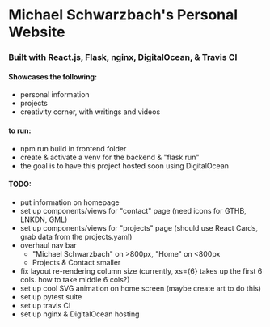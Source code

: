 # Michael Schwarzbach's Personal Website
### Built with React.js, Flask, nginx, DigitalOcean, & Travis CI

#### Showcases the following:
* personal information
* projects
* creativity corner, with writings and videos


#### to run:
* npm run build in frontend folder
* create & activate a venv for the backend & "flask run"
* the goal is to have this project hosted soon using DigitalOcean


 #### TODO:
  * put information on homepage
  * set up components/views for "contact" page (need icons for GTHB, LNKDN, GML)
  * set up components/views for "projects" page (should use React Cards, grab data from the projects.yaml)
  * overhaul nav bar
    * "Michael Schwarzbach" on >800px, "Home" on <800px
    * Projects & Contact smaller
  * fix layout re-rendering column size (currently, xs={6} takes up the first 6 cols. how to take middle 6 cols?)
  * set up cool SVG animation on home screen (maybe create art to do this)
  * set up pytest suite
  * set up travis CI
  * set up nginx & DigitalOcean hosting